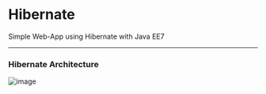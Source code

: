 # Hibernate
Simple Web-App using Hibernate with Java EE7

***

### Hibernate Architecture

![image](https://github.com/user-attachments/assets/778aea20-ac80-4157-b3b0-5d6f960d3f68)
